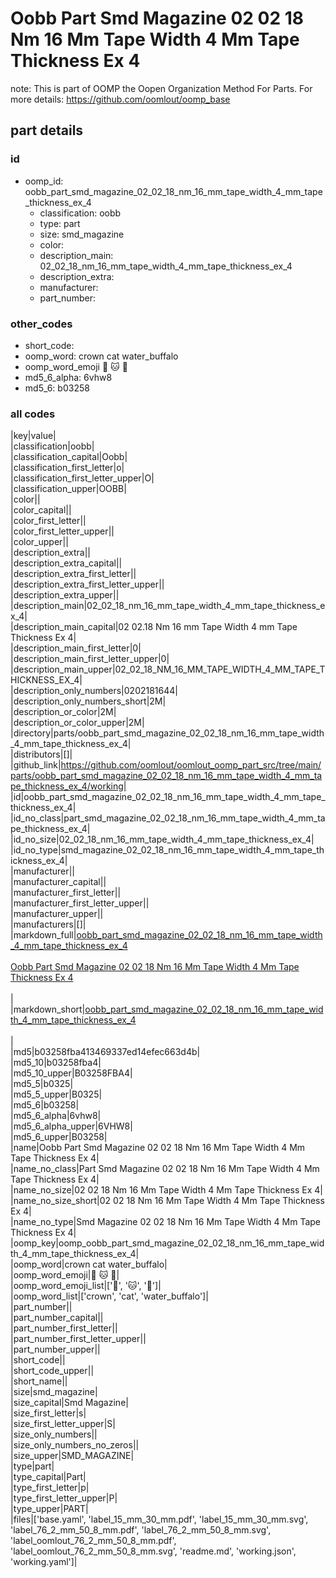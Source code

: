 # Oobb Part Smd Magazine 02 02 18 Nm 16 Mm Tape Width 4 Mm Tape Thickness Ex 4  

note: This is part of OOMP the Oopen Organization Method For Parts. For more details: https://github.com/oomlout/oomp_base

##  part details





### id
* oomp_id: oobb_part_smd_magazine_02_02_18_nm_16_mm_tape_width_4_mm_tape_thickness_ex_4
  * classification: oobb
  * type: part
  * size: smd_magazine
  * color: 
  * description_main: 02_02_18_nm_16_mm_tape_width_4_mm_tape_thickness_ex_4
  * description_extra: 
  * manufacturer: 
  * part_number: 

### other_codes
* short_code: 
* oomp_word: crown cat water_buffalo
* oomp_word_emoji :crown: :cat: :water_buffalo:
* md5_6_alpha: 6vhw8
* md5_6: b03258

### all codes 
|key|value|  
|classification|oobb|  
|classification_capital|Oobb|  
|classification_first_letter|o|  
|classification_first_letter_upper|O|  
|classification_upper|OOBB|  
|color||  
|color_capital||  
|color_first_letter||  
|color_first_letter_upper||  
|color_upper||  
|description_extra||  
|description_extra_capital||  
|description_extra_first_letter||  
|description_extra_first_letter_upper||  
|description_extra_upper||  
|description_main|02_02_18_nm_16_mm_tape_width_4_mm_tape_thickness_ex_4|  
|description_main_capital|02 02.18 Nm 16 mm Tape Width 4 mm Tape Thickness Ex 4|  
|description_main_first_letter|0|  
|description_main_first_letter_upper|0|  
|description_main_upper|02_02_18_NM_16_MM_TAPE_WIDTH_4_MM_TAPE_THICKNESS_EX_4|  
|description_only_numbers|0202181644|  
|description_only_numbers_short|2M|  
|description_or_color|2M|  
|description_or_color_upper|2M|  
|directory|parts/oobb_part_smd_magazine_02_02_18_nm_16_mm_tape_width_4_mm_tape_thickness_ex_4|  
|distributors|[]|  
|github_link|https://github.com/oomlout/oomlout_oomp_part_src/tree/main/parts/oobb_part_smd_magazine_02_02_18_nm_16_mm_tape_width_4_mm_tape_thickness_ex_4/working|  
|id|oobb_part_smd_magazine_02_02_18_nm_16_mm_tape_width_4_mm_tape_thickness_ex_4|  
|id_no_class|part_smd_magazine_02_02_18_nm_16_mm_tape_width_4_mm_tape_thickness_ex_4|  
|id_no_size|02_02_18_nm_16_mm_tape_width_4_mm_tape_thickness_ex_4|  
|id_no_type|smd_magazine_02_02_18_nm_16_mm_tape_width_4_mm_tape_thickness_ex_4|  
|manufacturer||  
|manufacturer_capital||  
|manufacturer_first_letter||  
|manufacturer_first_letter_upper||  
|manufacturer_upper||  
|manufacturers|[]|  
|markdown_full|[oobb_part_smd_magazine_02_02_18_nm_16_mm_tape_width_4_mm_tape_thickness_ex_4](https://github.com/oomlout/oomlout_oomp_part_src/tree/main/parts/oobb_part_smd_magazine_02_02_18_nm_16_mm_tape_width_4_mm_tape_thickness_ex_4/working)<br>[](https://github.com/oomlout/oomlout_oomp_part_src/tree/main/parts/oobb_part_smd_magazine_02_02_18_nm_16_mm_tape_width_4_mm_tape_thickness_ex_4/working)<br>[Oobb Part Smd Magazine 02 02 18 Nm 16 Mm Tape Width 4 Mm Tape Thickness Ex 4](https://github.com/oomlout/oomlout_oomp_part_src/tree/main/parts/oobb_part_smd_magazine_02_02_18_nm_16_mm_tape_width_4_mm_tape_thickness_ex_4/working)<br><br>|  
|markdown_short|[oobb_part_smd_magazine_02_02_18_nm_16_mm_tape_width_4_mm_tape_thickness_ex_4](https://github.com/oomlout/oomlout_oomp_part_src/tree/main/parts/oobb_part_smd_magazine_02_02_18_nm_16_mm_tape_width_4_mm_tape_thickness_ex_4/working)<br><br>|  
|md5|b03258fba413469337ed14efec663d4b|  
|md5_10|b03258fba4|  
|md5_10_upper|B03258FBA4|  
|md5_5|b0325|  
|md5_5_upper|B0325|  
|md5_6|b03258|  
|md5_6_alpha|6vhw8|  
|md5_6_alpha_upper|6VHW8|  
|md5_6_upper|B03258|  
|name|Oobb Part Smd Magazine 02 02 18 Nm 16 Mm Tape Width 4 Mm Tape Thickness Ex 4|  
|name_no_class|Part Smd Magazine 02 02 18 Nm 16 Mm Tape Width 4 Mm Tape Thickness Ex 4|  
|name_no_size|02 02 18 Nm 16 Mm Tape Width 4 Mm Tape Thickness Ex 4|  
|name_no_size_short|02 02 18 Nm 16 Mm Tape Width 4 Mm Tape Thickness Ex 4|  
|name_no_type|Smd Magazine 02 02 18 Nm 16 Mm Tape Width 4 Mm Tape Thickness Ex 4|  
|oomp_key|oomp_oobb_part_smd_magazine_02_02_18_nm_16_mm_tape_width_4_mm_tape_thickness_ex_4|  
|oomp_word|crown cat water_buffalo|  
|oomp_word_emoji|:crown: :cat: :water_buffalo:|  
|oomp_word_emoji_list|[':crown:', ':cat:', ':water_buffalo:']|  
|oomp_word_list|['crown', 'cat', 'water_buffalo']|  
|part_number||  
|part_number_capital||  
|part_number_first_letter||  
|part_number_first_letter_upper||  
|part_number_upper||  
|short_code||  
|short_code_upper||  
|short_name||  
|size|smd_magazine|  
|size_capital|Smd Magazine|  
|size_first_letter|s|  
|size_first_letter_upper|S|  
|size_only_numbers||  
|size_only_numbers_no_zeros||  
|size_upper|SMD_MAGAZINE|  
|type|part|  
|type_capital|Part|  
|type_first_letter|p|  
|type_first_letter_upper|P|  
|type_upper|PART|  
|files|['base.yaml', 'label_15_mm_30_mm.pdf', 'label_15_mm_30_mm.svg', 'label_76_2_mm_50_8_mm.pdf', 'label_76_2_mm_50_8_mm.svg', 'label_oomlout_76_2_mm_50_8_mm.pdf', 'label_oomlout_76_2_mm_50_8_mm.svg', 'readme.md', 'working.json', 'working.yaml']|  
